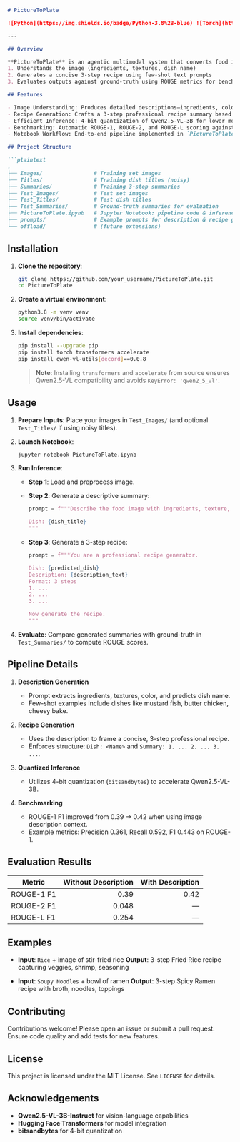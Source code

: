 ````markdown
# PictureToPlate

![Python](https://img.shields.io/badge/Python-3.8%2B-blue) ![Torch](https://img.shields.io/badge/torch-1.12.0+-red) ![License](https://img.shields.io/badge/license-MIT-green)

---

## Overview

**PictureToPlate** is an agentic multimodal system that converts food images (and optional noisy titles) into structured, professional 3-step recipes. Leveraging vision-language models such as Qwen2.5-VL-3B-Instruct with 4-bit quantization for efficient inference, the pipeline:
1. Understands the image (ingredients, textures, dish name)  
2. Generates a concise 3-step recipe using few-shot text prompts  
3. Evaluates outputs against ground-truth using ROUGE metrics for benchmarking  

## Features

- Image Understanding: Produces detailed descriptions—ingredients, color, texture, and predicted dish name.  
- Recipe Generation: Crafts a 3-step professional recipe summary based on image descriptions and examples.  
- Efficient Inference: 4-bit quantization of Qwen2.5-VL-3B for lower memory footprint and faster runtime.  
- Benchmarking: Automatic ROUGE-1, ROUGE-2, and ROUGE-L scoring against test summaries.  
- Notebook Workflow: End-to-end pipeline implemented in `PictureToPlate.ipynb`.  

## Project Structure

```plaintext
.
├── Images/                # Training set images
├── Titles/                # Training dish titles (noisy)
├── Summaries/             # Training 3-step summaries
├── Test_Images/           # Test set images
├── Test_Titles/           # Test dish titles
├── Test_Summaries/        # Ground-truth summaries for evaluation
├── PictureToPlate.ipynb   # Jupyter Notebook: pipeline code & inference
├── prompts/               # Example prompts for description & recipe generation
└── offload/               # (future extensions)
````

## Installation

1. **Clone the repository**:

   ```bash
   git clone https://github.com/your_username/PictureToPlate.git
   cd PictureToPlate
   ```

2. **Create a virtual environment**:

   ```bash
   python3.8 -m venv venv
   source venv/bin/activate
   ```

3. **Install dependencies**:

   ```bash
   pip install --upgrade pip
   pip install torch transformers accelerate
   pip install qwen-vl-utils[decord]==0.0.8
   ```

   > **Note**: Installing `transformers` and `accelerate` from source ensures Qwen2.5-VL compatibility and avoids `KeyError: 'qwen2_5_vl'`.

## Usage

1. **Prepare Inputs**: Place your images in `Test_Images/` (and optional `Test_Titles/` if using noisy titles).
2. **Launch Notebook**:

   ```bash
   jupyter notebook PictureToPlate.ipynb
   ```
3. **Run Inference**:

   * **Step 1**: Load and preprocess image.
   * **Step 2**: Generate a descriptive summary:

     ```python
     prompt = f"""Describe the food image with ingredients, texture, etc.

     Dish: {dish_title}
     """
     ```
   * **Step 3**: Generate a 3-step recipe:

     ```python
     prompt = f"""You are a professional recipe generator.

     Dish: {predicted_dish}
     Description: {description_text}
     Format: 3 steps
     1. ...
     2. ...
     3. ...

     Now generate the recipe.
     """
     ```
4. **Evaluate**: Compare generated summaries with ground-truth in `Test_Summaries/` to compute ROUGE scores.

## Pipeline Details

1. **Description Generation**

   * Prompt extracts ingredients, textures, color, and predicts dish name.
   * Few-shot examples include dishes like mustard fish, butter chicken, cheesy bake.

2. **Recipe Generation**

   * Uses the description to frame a concise, 3-step professional recipe.
   * Enforces structure: `Dish: <Name>` and `Summary: 1. ... 2. ... 3. ...`.

3. **Quantized Inference**

   * Utilizes 4-bit quantization (`bitsandbytes`) to accelerate Qwen2.5-VL-3B.

4. **Benchmarking**

   * ROUGE-1 F1 improved from 0.39 → 0.42 when using image description context.
   * Example metrics: Precision 0.361, Recall 0.592, F1 0.443 on ROUGE-1.

## Evaluation Results

| Metric     | Without Description | With Description |
| ---------- | ------------------: | ---------------: |
| ROUGE-1 F1 |                0.39 |             0.42 |
| ROUGE-2 F1 |               0.048 |                — |
| ROUGE-L F1 |               0.254 |                — |

## Examples

* **Input**: `Rice` + image of stir-fried rice
  **Output**: 3-step Fried Rice recipe capturing veggies, shrimp, seasoning

* **Input**: `Soupy Noodles` + bowl of ramen
  **Output**: 3-step Spicy Ramen recipe with broth, noodles, toppings

## Contributing

Contributions welcome! Please open an issue or submit a pull request. Ensure code quality and add tests for new features.

## License

This project is licensed under the MIT License. See `LICENSE` for details.

## Acknowledgements

* **Qwen2.5-VL-3B-Instruct** for vision-language capabilities
* **Hugging Face Transformers** for model integration
* **bitsandbytes** for 4-bit quantization

```
```
